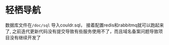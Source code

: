 # 轻栖导航

数据库文件在`/doc/sql` 导入couldr.sql， 接着配置redis和rabbitmq就可以跑起来了,
之前迭代更新代码没有提交导致有些服务使用不了，而且域名备案问题导致项目没有继续开发了
